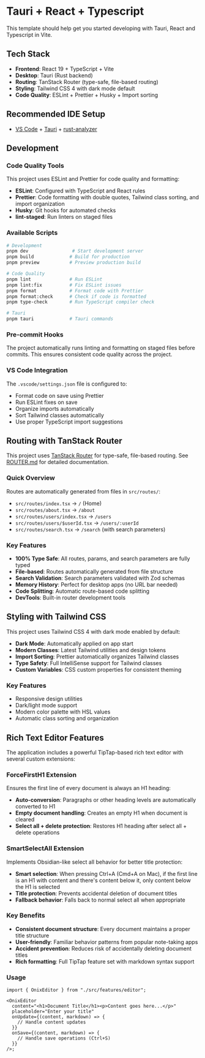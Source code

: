 # Tauri + React + Typescript

This template should help get you started developing with Tauri, React and Typescript in Vite.

## Tech Stack

- **Frontend**: React 19 + TypeScript + Vite
- **Desktop**: Tauri (Rust backend)
- **Routing**: TanStack Router (type-safe, file-based routing)
- **Styling**: Tailwind CSS 4 with dark mode default
- **Code Quality**: ESLint + Prettier + Husky + Import sorting

## Recommended IDE Setup

- [VS Code](https://code.visualstudio.com/) + [Tauri](https://marketplace.visualstudio.com/items?itemName=tauri-apps.tauri-vscode) + [rust-analyzer](https://marketplace.visualstudio.com/items?itemName=rust-lang.rust-analyzer)

## Development

### Code Quality Tools

This project uses ESLint and Prettier for code quality and formatting:

- **ESLint**: Configured with TypeScript and React rules
- **Prettier**: Code formatting with double quotes, Tailwind class sorting, and import organization
- **Husky**: Git hooks for automated checks
- **lint-staged**: Run linters on staged files

### Available Scripts

```bash
# Development
pnpm dev                # Start development server
pnpm build             # Build for production
pnpm preview           # Preview production build

# Code Quality
pnpm lint              # Run ESLint
pnpm lint:fix          # Fix ESLint issues
pnpm format            # Format code with Prettier
pnpm format:check      # Check if code is formatted
pnpm type-check        # Run TypeScript compiler check

# Tauri
pnpm tauri             # Tauri commands
```

### Pre-commit Hooks

The project automatically runs linting and formatting on staged files before commits. This ensures consistent code quality across the project.

### VS Code Integration

The `.vscode/settings.json` file is configured to:

- Format code on save using Prettier
- Run ESLint fixes on save
- Organize imports automatically
- Sort Tailwind classes automatically
- Use proper TypeScript import suggestions

## Routing with TanStack Router

This project uses [TanStack Router](https://tanstack.com/router) for type-safe, file-based routing. See [ROUTER.md](./ROUTER.md) for detailed documentation.

### Quick Overview

Routes are automatically generated from files in `src/routes/`:

- `src/routes/index.tsx` → `/` (Home)
- `src/routes/about.tsx` → `/about`
- `src/routes/users/index.tsx` → `/users`
- `src/routes/users/$userId.tsx` → `/users/:userId`
- `src/routes/search.tsx` → `/search` (with search parameters)

### Key Features

- **100% Type Safe**: All routes, params, and search parameters are fully typed
- **File-based**: Routes automatically generated from file structure
- **Search Validation**: Search parameters validated with Zod schemas
- **Memory History**: Perfect for desktop apps (no URL bar needed)
- **Code Splitting**: Automatic route-based code splitting
- **DevTools**: Built-in router development tools

## Styling with Tailwind CSS

This project uses Tailwind CSS 4 with dark mode enabled by default:

- **Dark Mode**: Automatically applied on app start
- **Modern Classes**: Latest Tailwind utilities and design tokens
- **Import Sorting**: Prettier automatically organizes Tailwind classes
- **Type Safety**: Full IntelliSense support for Tailwind classes
- **Custom Variables**: CSS custom properties for consistent theming

### Key Features

- Responsive design utilities
- Dark/light mode support
- Modern color palette with HSL values
- Automatic class sorting and organization

## Rich Text Editor Features

The application includes a powerful TipTap-based rich text editor with several custom extensions:

### ForceFirstH1 Extension

Ensures the first line of every document is always an H1 heading:

- **Auto-conversion**: Paragraphs or other heading levels are automatically converted to H1
- **Empty document handling**: Creates an empty H1 when document is cleared
- **Select all + delete protection**: Restores H1 heading after select all + delete operations

### SmartSelectAll Extension

Implements Obsidian-like select all behavior for better title protection:

- **Smart selection**: When pressing Ctrl+A (Cmd+A on Mac), if the first line is an H1 with content and there's content below it, only content below the H1 is selected
- **Title protection**: Prevents accidental deletion of document titles
- **Fallback behavior**: Falls back to normal select all when appropriate

### Key Benefits

- **Consistent document structure**: Every document maintains a proper title structure
- **User-friendly**: Familiar behavior patterns from popular note-taking apps
- **Accident prevention**: Reduces risk of accidentally deleting document titles
- **Rich formatting**: Full TipTap feature set with markdown syntax support

### Usage

```tsx
import { OnixEditor } from "./src/features/editor";

<OnixEditor
  content="<h1>Document Title</h1><p>Content goes here...</p>"
  placeholder="Enter your title"
  onUpdate={(content, markdown) => {
    // Handle content updates
  }}
  onSave={(content, markdown) => {
    // Handle save operations (Ctrl+S)
  }}
/>;
```
